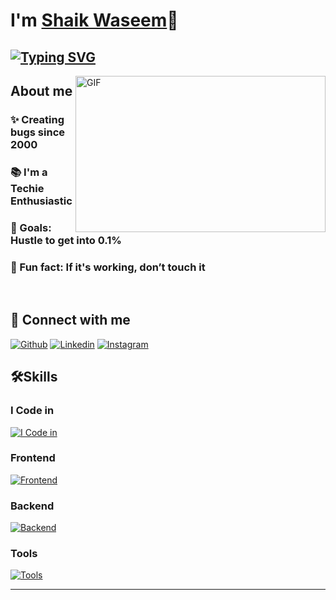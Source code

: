 # I'm [Shaik Waseem](https://github.com/shaikwaseem1999)👋

## [![Typing SVG](https://readme-typing-svg.demolab.com?font=Fira+Code&pause=1000&width=435&lines=I'm+a+Full+Stack+Web+Developer;I'm+a+Techie+Enthusiastic )](https://git.io/typing-svg)



<img align="right" height="250" width="400" alt="GIF" src="https://firebasestorage.googleapis.com/v0/b/storage-2a9f1.appspot.com/o/github-readme-img%2Fgiphy.gif?alt=media&token=e92f9416-8187-4ffa-a38c-47842be32451"/>

## About me
### ✨ Creating bugs since  2000
### 📚 I'm a Techie Enthusiastic 
### 🎯 Goals: Hustle to get into 0.1%
### 🎲 Fun fact: If it's working, don’t touch it

<br>

## 🚀 Connect with me
[![Github](https://skillicons.dev/icons?i=github)](https://github.com/shaikwaseem1999)
[![Linkedin](https://skillicons.dev/icons?i=linkedin)](https://www.linkedin.com/in/shaik-waseem-130a7a184/)
[![Instagram](https://skillicons.dev/icons?i=instagram)](https://www.instagram.com/waasseeemmmm/)


## 🛠️Skills
### I Code in

[![I Code in](https://skillicons.dev/icons?i=js,typescript)](https://github.com/shaikwaseem1999)


### Frontend
[![Frontend](https://skillicons.dev/icons?i=html,css,bootstrap,tailwind,js,ts,react,redux)](https://github.com/shaikwaseem1999)

### Backend
[![Backend](https://skillicons.dev/icons?i=nodejs,ruby,mysql)](https://github.com/shaikwaseem1999)

### Tools
[![Tools](https://skillicons.dev/icons?i=git,github,vscode)](https://github.com/shaikwaseem1999)

<hr>

